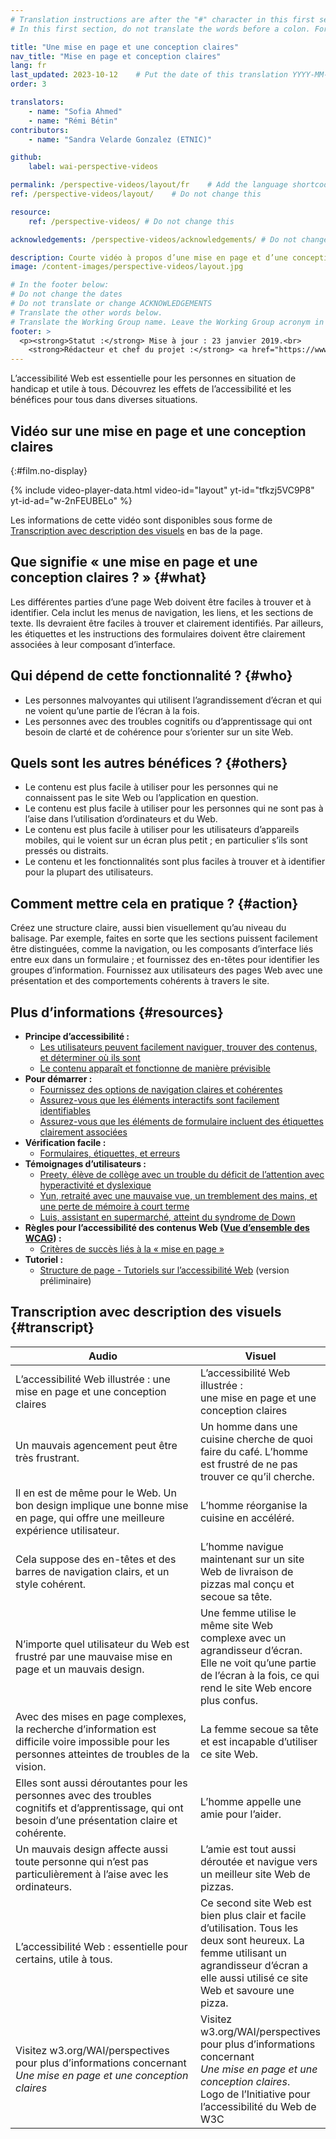 ```yaml
---
# Translation instructions are after the "#" character in this first section. They are comments that do not show up in the web page. You do not need to translate the instructions after "#".
# In this first section, do not translate the words before a colon. For example, do not translate "title:". Do translate the text after "title:"

title: "Une mise en page et une conception claires"
nav_title: "Mise en page et conception claires"
lang: fr
last_updated: 2023-10-12    # Put the date of this translation YYYY-MM-DD (with month in the middle)
order: 3

translators:
    - name: "Sofia Ahmed"
    - name: "Rémi Bétin"
contributors:
    - name: "Sandra Velarde Gonzalez (ETNIC)"

github:
    label: wai-perspective-videos

permalink: /perspective-videos/layout/fr    # Add the language shortcode to the end, with no slash at the end. For example /path/to/file/fr
ref: /perspective-videos/layout/    # Do not change this

resource:
    ref: /perspective-videos/ # Do not change this

acknowledgements: /perspective-videos/acknowledgements/ # Do not change this

description: Courte vidéo à propos d’une mise en page et d’une conception claires pour l’accessibilité Web - de quoi s’agit-il, qui en bénéficie, et comment mettre cela en pratique.
image: /content-images/perspective-videos/layout.jpg

# In the footer below:
# Do not change the dates
# Do not translate or change ACKNOWLEDGEMENTS
# Translate the other words below.
# Translate the Working Group name. Leave the Working Group acronym in English.
footer: >
  <p><strong>Statut :</strong> Mise à jour : 23 janvier 2019.<br>
    <strong>Rédacteur et chef du projet :</strong> <a href="https://www.w3.org/People/shadi">Shadi Abou-Zahra</a>. Développé par le <a href="https://www.w3.org/WAI/EO/">Groupe de travail Éducation et Promotion</a> avec le soutien du projet <a href="https://www.w3.org/WAI/DEV/">WAI-DEV</a>, co-financé par la Commission européenne (CE). Mis à jour avec le soutien de la Fondation Ford. ACKNOWLEDGEMENTS.</p>
---
```


L’accessibilité Web est essentielle pour les personnes en situation de handicap et utile à tous. Découvrez les effets de l’accessibilité et les bénéfices pour tous dans diverses situations.

## Vidéo sur une mise en page et une conception claires
{:#film.no-display}

{% include video-player-data.html
    video-id="layout"
    yt-id="tfkzj5VC9P8"
    yt-id-ad="w-2nFEUBELo"
%}

Les informations de cette vidéo sont disponibles sous forme de [Transcription avec description des visuels](#transcript) en bas de la page.

## Que signifie « une mise en page et une conception claires ? » {#what}

Les différentes parties d’une page Web doivent être faciles à trouver et à identifier. Cela inclut les menus de navigation, les liens, et les sections de texte. Ils devraient être faciles à trouver et clairement identifiés. Par ailleurs, les étiquettes et les instructions des formulaires doivent être clairement associées à leur composant d’interface.

## Qui dépend de cette fonctionnalité ? {#who}

-   Les personnes malvoyantes qui utilisent l’agrandissement d’écran et qui ne voient qu’une partie de l’écran à la fois.
-   Les personnes avec des troubles cognitifs ou d’apprentissage qui ont besoin de clarté et de cohérence pour s’orienter sur un site Web.

## Quels sont les autres bénéfices ? {#others}

-   Le contenu est plus facile à utiliser pour les personnes qui ne connaissent pas le site Web ou l’application en question.
-   Le contenu est plus facile à utiliser pour les personnes qui ne sont pas à l’aise dans l’utilisation d’ordinateurs et du Web.
-   Le contenu est plus facile à utiliser pour les utilisateurs d’appareils mobiles, qui le voient sur un écran plus petit ; en particulier s’ils sont pressés ou distraits.
-   Le contenu et les fonctionnalités sont plus faciles à trouver et à identifier pour la plupart des utilisateurs.

## Comment mettre cela en pratique ? {#action}

Créez une structure claire, aussi bien visuellement qu’au niveau du balisage. Par exemple, faites en sorte que les sections puissent facilement être  distinguées, comme la navigation, ou les composants d’interface liés entre eux dans un formulaire ; et fournissez des en-têtes pour identifier les groupes d’information. Fournissez aux utilisateurs des pages Web avec une présentation et des comportements cohérents à travers le site.

## Plus d’informations {#resources}

-   **Principe d’accessibilité :**
    -   [Les utilisateurs peuvent facilement naviguer, trouver des contenus, et déterminer où ils sont](/fundamentals/accessibility-principles/#navigable)
    -   [Le contenu apparaît et fonctionne de manière prévisible](/fundamentals/accessibility-principles/#predictable)
-   **Pour démarrer :**
    -   [Fournissez des options de navigation claires et cohérentes](/tips/designing/#provide-clear-and-consistent-navigation-options) 
    -   [Assurez-vous que les éléments interactifs sont facilement identifiables](/tips/designing/#ensure-that-interactive-elements-are-easy-to-identify) 
    -   [Assurez-vous que les éléments de formulaire incluent des étiquettes clairement associées](/tips/designing/#ensure-that-form-elements-include-clearly-associated-labels) 
-   **Vérification facile :**
    -   [Formulaires, étiquettes, et erreurs](/test-evaluate/preliminary/#forms) 
-   **Témoignages d’utilisateurs :**
    -   [Preety, élève de collège avec un trouble du déficit de l’attention avec hyperactivité et dyslexique](/people-use-web/user-stories/#classroomstudent)
    -   [Yun, retraité avec une mauvaise vue, un tremblement des mains, et une perte de mémoire à court terme](/people-use-web/user-stories/#retiree)
    -   [Luis, assistant en supermarché, atteint du syndrome de Down](/people-use-web/user-stories/#supermarketassistant)
-   **Règles pour l’accessibilité des contenus Web ([Vue d’ensemble des WCAG](/standards-guidelines/wcag/)) :**
    -   [Critères de succès liés à la « mise en page »](https://www.w3.org/WAI/WCAG21/quickref/?tags=layout) 
-   **Tutoriel :**
    -   [Structure de page - Tutoriels sur l’accessibilité Web](/tutorials/page-structure/) (version préliminaire)

## Transcription avec description des visuels {#transcript}

 <table>
  <thead>
    <tr>
      <th width="65%">Audio</th>
      <th>Visuel</th>
    </tr>
  </thead>
  <tbody>
    <tr>
      <td>L’accessibilité Web illustrée : une mise en page et une conception claires</td>
      <td>L’accessibilité Web illustrée :<br>
        une mise en page et une conception claires</td>
    </tr>
    <tr>
      <td>Un mauvais agencement peut être très frustrant.</td>
      <td>Un homme dans une cuisine cherche de quoi faire du café. L’homme est frustré de ne pas trouver ce qu’il cherche.</td>
    </tr>
    <tr>
      <td>Il en est de même pour le Web. Un bon design implique une bonne mise en page, qui offre une meilleure expérience utilisateur.<br></td>
      <td> L’homme réorganise la cuisine en accéléré.<br></td>
    </tr>
    <tr>
      <td>Cela suppose des en-têtes et des barres de navigation clairs, et un style cohérent.<br></td>
      <td>L’homme navigue maintenant sur un site Web de livraison de pizzas mal conçu et secoue sa tête.</td>
    </tr>
    <tr>
      <td>N’importe quel utilisateur du Web est frustré par une mauvaise mise en page et un mauvais design.</td>
      <td>Une femme utilise le même site Web complexe avec un agrandisseur d’écran. Elle ne voit qu’une partie de l’écran à la fois, ce qui rend le site Web encore plus confus.</td>
    </tr>
    <tr>
      <td>Avec des mises en page complexes, la recherche d’information est difficile voire impossible pour les personnes atteintes de troubles de la vision.</td>
      <td>La femme secoue sa tête et est incapable d’utiliser ce site Web.</td>
    </tr>
    <tr>
      <td>Elles sont aussi déroutantes pour les personnes avec des troubles cognitifs et d’apprentissage, qui ont besoin d’une présentation claire et cohérente.</td>
      <td>L’homme appelle une amie pour l’aider.</td>
    </tr>
    <tr>
      <td>Un mauvais design affecte aussi toute personne qui n’est pas particulièrement à l’aise avec les ordinateurs.</td>
      <td>L’amie est tout aussi déroutée et navigue vers un meilleur site Web de pizzas.</td>
    </tr>
    <tr>
      <td>L’accessibilité Web : essentielle pour certains, utile à tous.</td>
      <td>Ce second site Web est bien plus clair et facile d’utilisation. Tous les deux sont heureux. La femme utilisant un agrandisseur d’écran a elle aussi utilisé ce site Web et savoure une pizza.</td>
    </tr>
    <tr>
      <td>Visitez w3.org/WAI/perspectives pour plus d’informations concernant <em>Une mise en page et une conception claires</em></td>
      <td>Visitez<br>
        w3.org/WAI/perspectives<br>
        pour plus d’informations concernant<br>
        <em>Une mise en page et une conception claires</em>. <br>
        Logo de l’Initiative pour l’accessibilité du Web de W3C</td>
    </tr>
  </tbody>
</table>
